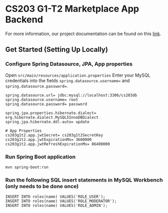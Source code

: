 # CS203 G1-T2 Marketplace App Backend
For more information, our project documentation can be found on this <a href="https://github.com/soonann/travel-app-backend">link</a>.


## Get Started (Setting Up Locally)

### Configure Spring Datasource, JPA, App properties
Open `src/main/resources/application.properties`
Enter your MySQL credentials into the fields `spring.datasource.username=` and `spring.datasource.password=`.

```properties
spring.datasource.url= jdbc:mysql://localhost:3306/cs203db
spring.datasource.username= root
spring.datasource.password= password

spring.jpa.properties.hibernate.dialect= org.hibernate.dialect.MySQL5InnoDBDialect
spring.jpa.hibernate.ddl-auto= update

# App Properties
cs203g1t2.app.jwtSecret= cs203g1t2SecretKey
cs203g1t2.app.jwtExpirationMs= 3600000
cs203g1t2.app.jwtRefreshExpirationMs= 86400000
```

### Run Spring Boot application
```
mvn spring-boot:run
```

### Run the following SQL insert statements in MySQL Workbench (only needs to be done once)
```
INSERT INTO roles(name) VALUES('ROLE_USER');
INSERT INTO roles(name) VALUES('ROLE_MODERATOR');
INSERT INTO roles(name) VALUES('ROLE_ADMIN');
```
